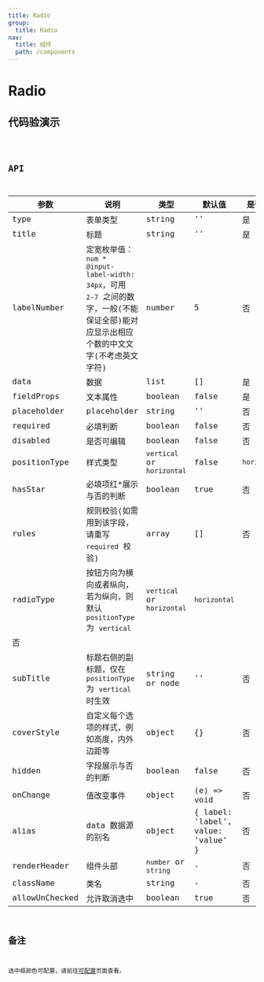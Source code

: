 ```yaml
---
title: Radio
group:
  title: Radio
nav:
  title: 组件
  path: /components
---
```


# Radio

## 代码验演示

<code src="./demo/index.tsx" />

## API

| 参数           | 说明                                                                                                                                  | 类型                       | 默认值                             | 是否必填     |
| -------------- | ------------------------------------------------------------------------------------------------------------------------------------- | -------------------------- | ---------------------------------- | ------------ |
| type           | 表单类型                                                                                                                              | string                     | ''                                 | 是           |
| title          | 标题                                                                                                                                  | string                     | ''                                 | 是           |
| labelNumber    | 定宽枚举值：`num * @input-label-width: 34px`，可用 `2-7` 之间的数字，一般(不能保证全部)能对应显示出相应个数的中文文字(不考虑英文字符) | number                     | 5                                  | 否           |
| data           | 数据                                                                                                                                  | list                       | []                                 | 是           |
| fieldProps     | 文本属性                                                                                                                              | boolean                    | false                              | 是           |
| placeholder    | placeholder                                                                                                                           | string                     | ''                                 | 否           |
| required       | 必填判断                                                                                                                              | boolean                    | false                              | 否           |
| disabled       | 是否可编辑                                                                                                                            | boolean                    | false                              | 否           |
| positionType   | 样式类型                                                                                                                              | `vertical` or `horizontal` | false                              | `horizontal` |
| hasStar        | 必填项红\*展示与否的判断                                                                                                              | boolean                    | true                               | 否           |
| rules          | 规则校验(如需用到该字段，请重写 `required` 校验)                                                                                      | array                      | []                                 | 否           |
| radioType      | 按钮方向为横向或者纵向，若为纵向，则默认 `positionType` 为 `vertical`                                                                 | `vertical` or `horizontal` | `horizontal`                       |
| 否             |
| subTitle       | 标题右侧的副标题，仅在 `positionType` 为 `vertical` 时生效                                                                            | string or node             | ''                                 | 否           |
| coverStyle     | 自定义每个选项的样式，例如高度，内外边距等                                                                                            | object                     | {}                                 | 否           |
| hidden         | 字段展示与否的判断                                                                                                                    | boolean                    | false                              | 否           |
| onChange       | 值改变事件                                                                                                                            | object                     | (e) => void                        | 否           |
| alias          | data 数据源的别名                                                                                                                     | object                     | { label: 'label', value: 'value' } | 否           |
| renderHeader   | 组件头部                                                                                                                              | `number` or `string`       | -                                  | 否           |
| className      | 类名                                                                                                                                  | string                     | -                                  | 否           |
| allowUnChecked | 允许取消选中                                                                                                                          | boolean                    | true                               | 否           |

## 备注

选中框颜色可配置，请前往[可配置](https://dform.alitajs.com/setting)页面查看。
